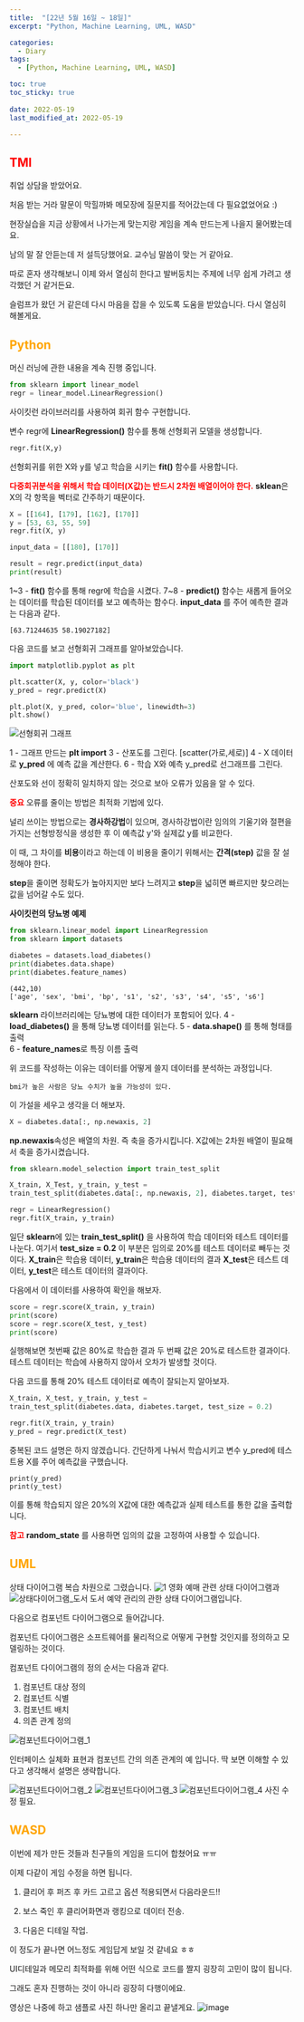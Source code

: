 ```yaml
---
title:  "[22년 5월 16일 ~ 18일]"
excerpt: "Python, Machine Learning, UML, WASD"

categories:
  - Diary
tags:
  - [Python, Machine Learning, UML, WASD]

toc: true
toc_sticky: true
 
date: 2022-05-19
last_modified_at: 2022-05-19

---
```

## <span style="color:red">TMI</span>
취업 상담을 받았어요.

처음 받는 거라 말문이 막힐까봐 메모장에 질문지를 적어갔는데 다 필요없었어요 :)

현장실습을 지금 상황에서 나가는게 맞는지랑 게임을 계속 만드는게 나을지 물어봤는데요.

남의 말 잘 안듣는데 저 설득당했어요. 교수님 말씀이 맞는 거 같아요.

따로 혼자 생각해보니 이제 와서 열심히 한다고 발버둥치는 주제에 너무 쉽게 가려고 생각했던 거 같거든요.

슬럼프가 왔던 거 같은데 다시 마음을 잡을 수 있도록 도움을 받았습니다. 다시 열심히 해볼게요.
## <span style="color:orange">Python</span>
머신 러닝에 관한 내용을 계속 진행 중입니다.

```Python
from sklearn import linear_model
regr = linear_model.LinearRegression()
```
사이킷런 라이브러리를 사용하여 회귀 함수 구현합니다.

변수 regr에 **LinearRegression()** 함수를 통해 선형회귀 모델을 생성합니다.

```Python
regr.fit(X,y)
```
선형회귀를 위한 X와 y를 넣고 학습을 시키는 **fit()** 함수를 사용합니다.

**<span style="color:red">다중회귀분석을 위해서 학습 데이터(X값)는 반드시 2차원 배열이어야 한다.</span>**
**sklean**은 X의 각 항목을 벡터로 간주하기 때문이다.

```Python
X = [[164], [179], [162], [170]]
y = [53, 63, 55, 59]
regr.fit(X, y)

input_data = [[180], [170]]

result = regr.predict(input_data)
print(result)
```

1~3 - **fit()** 함수를 통해 regr에 학습을 시켰다.
7~8 - **predict()** 함수는 새롭게 들어오는 데이터를 학습된 데이터를 보고 예측하는 함수다.
**input_data** 를 주어 예측한 결과는 다음과 같다.   
```
[63.71244635 58.19027182]
```
다음 코드를 보고 선형회귀 그래프를 알아보았습니다.
```Python
import matplotlib.pyplot as plt

plt.scatter(X, y, color='black')
y_pred = regr.predict(X)

plt.plot(X, y_pred, color='blue', linewidth=3)
plt.show()
```
![선형회귀 그래프](https://user-images.githubusercontent.com/102167336/169219635-bd084427-9c06-473b-bd93-0db733db5d94.png)

1 - 그래프 만드는 **plt import**
3 - 산포도를 그린다. [scatter(가로,세로)]
4 - X 데이터로 **y_pred** 에 예측 값을 계산한다.
6 - 학습 X와 예측 y_pred로 선그래프를 그린다.

산포도와 선이 정확히 일치하지 않는 것으로 보아 오류가 있음을 알 수 있다.

**<span style="color:red">중요</span>** 오류를 줄이는 방법은 최적화 기법에 있다.

널리 쓰이는 방법으로는 **경사하강법**이 있으며, 
경사하강법이란 임의의 기울기와 절편을 가지는 선형방정식을 생성한 후 이 예측값 y'와 실제값 y를 비교한다.

이 때, 그 차이를 **비용**이라고 하는데 이 비용을 줄이기 위해서는 **간격(step)** 값을 잘 설정해야 한다.

**step**을 줄이면 정확도가 높아지지만 보다 느려지고
**step**을 넓히면 빠르지만 찾으려는 값을 넘어갈 수도 있다.

**사이킷런의 당뇨병 예제**
```Python
from sklearn.linear_model import LinearRegression
from sklearn import datasets

diabetes = datasets.load_diabetes()
print(diabetes.data.shape)
print(diabetes.feature_names)
```
```
(442,10)
['age', 'sex', 'bmi', 'bp', 's1', 's2', 's3', 's4', 's5', 's6']
```
**sklearn** 라이브러리에는 당뇨병에 대한 데이터가 포함되어 있다.
4 - **load_diabetes()** 을 통해 당뇨병 데이터를 읽는다.
5 - **data.shape()** 를 통해 형태를 출력  
6 - **feature_names**로 특징 이름 출력

위 코드를 작성하는 이유는 데이터를 어떻게 쓸지 데이터를 분석하는 과정입니다.

```
bmi가 높은 사람은 당뇨 수치가 높을 가능성이 있다.
```
이 가설을 세우고 생각을 더 해보자.

```Python
X = diabetes.data[:, np.newaxis, 2]
```

**np.newaxis**속성은 배열의 차원. 즉 축을 증가시킵니다.
X값에는 2차원 배열이 필요해서 축을 증가시켰습니다.

```Python
from sklearn.model_selection import train_test_split

X_train, X_Test, y_train, y_test = 
train_test_split(diabetes.data[:, np.newaxis, 2], diabetes.target, test_size = 0.2)

regr = LinearRegression()
regr.fit(X_train, y_train)
```

일단 **sklearn**에 있는 **train_test_split()** 을 사용하여 학습 데이터와 테스트 데이터를 나눈다. 
여기서 **test_size = 0.2** 이 부분은 임의로 20%를 테스트 데이터로 빼두는 것이다.
**X_train**은 학습용 데이터, **y_train**은 학습용 데이터의 결과
**X_test**은 테스트 데이터, **y_test**은 테스트 데이터의 결과이다.

다음에서 이 데이터를 사용하여 확인을 해보자.

```Python
score = regr.score(X_train, y_train)
print(score)
score = regr.score(X_test, y_test)
print(score)
```
실행해보면 첫번째 값은 80%로 학습한 결과 두 번째 값은 20%로 테스트한 결과이다.
테스트 데이터는 학습에 사용하지 않아서 오차가 발생할 것이다.

다음 코드를 통해 20% 테스트 데이터로 예측이 잘되는지 알아보자.
```python
X_train, X_test, y_train, y_test = 
train_test_split(diabetes.data, diabetes.target, test_size = 0.2)

regr.fit(X_train, y_train)
y_pred = regr.predict(X_test)
```
중복된 코드 설명은 하지 않겠습니다.
간단하게 나눠서 학습시키고 변수 y_pred에 테스트용 X를 주어 예측값을 구했습니다.

```
print(y_pred)
print(y_test)
```

이를 통해 학습되지 않은 20%의 X값에 대한 예측값과 실제 테스트를 통한 값을 출력합니다.

**<span style="color:red">참고</span>** **random_state** 를 사용하면 임의의 값을 고정하여 사용할 수 있습니다.

## <span style="color:orange">UML</span>
상태 다이어그램 복습 차원으로 그렸습니다.
![1](https://user-images.githubusercontent.com/102167336/169238288-60024a5c-d0ad-4024-bbf9-33896e3d8883.png)
영화 예매 관련 상태 다이어그램과
![상태다이어그램_도서](https://user-images.githubusercontent.com/102167336/169238292-cd394650-9b24-4675-a900-22fa05df99bf.png)
도서 예약 관리의 관한 상태 다이어그램입니다.

다음으로 컴포넌트 다이어그램으로 들어갑니다.

컴포넌트 다이어그램은 소프트웨어를 물리적으로 어떻게 구현할 것인지를 정의하고 모델링하는 것이다.

컴포넌트 다이어그램의 정의 순서는 다음과 같다.
1. 컴포넌트 대상 정의
2. 컴포넌트 식별
3. 컴포넌트 배치
4. 의존 관계 정의

![컴포넌트다이어그램_1](https://user-images.githubusercontent.com/102167336/169240569-40381f8d-21ed-4ec4-9650-8864f896eb06.png)

인터페이스 실체화 표현과 컴포넌트 간의 의존 관계의 예 입니다.
딱 보면 이해할 수 있다고 생각해서 설명은 생략합니다.

![컴포넌트다이어그램_2](https://user-images.githubusercontent.com/102167336/169240573-ce9502ca-93f0-469f-8a18-db110a807ff0.png)
![컴포넌트다이어그램_3](https://user-images.githubusercontent.com/102167336/169240577-394b20d1-f81a-44c8-b620-322c34930434.png)
![컴포넌트다이어그램_4](https://user-images.githubusercontent.com/102167336/169240581-ad951ad6-0005-4474-977d-b85ec0337d65.png)
사진 수정 필요.
## <span style="color:orange">WASD</span>

이번에 제가 만든 것들과 친구들의 게임을 드디어 합쳤어요 ㅠㅠ

이제 다같이 게임 수정을 하면 됩니다.

1. 클리어 후 퍼즈 후 카드 고르고 옵션 적용되면서 다음라운드!!

2. 보스 죽인 후 클리어화면과 랭킹으로 데이터 전송.

3. 다음은 디테일 작업. 

이 정도가 끝나면 어느정도 게임답게 보일 것 같네요 ㅎㅎ

UI디테일과 메모리 최적화를 위해 어떤 식으로 코드를 짤지 굉장히 고민이 많이 됩니다. 

그래도 혼자 진행하는 것이 아니라 굉장히 다행이에요.

영상은 나중에 하고 샘플로 사진 하나만 올리고 끝낼게요.
![image](https://user-images.githubusercontent.com/102167336/169242122-78174707-5f39-4874-b020-09df4b151320.png)
